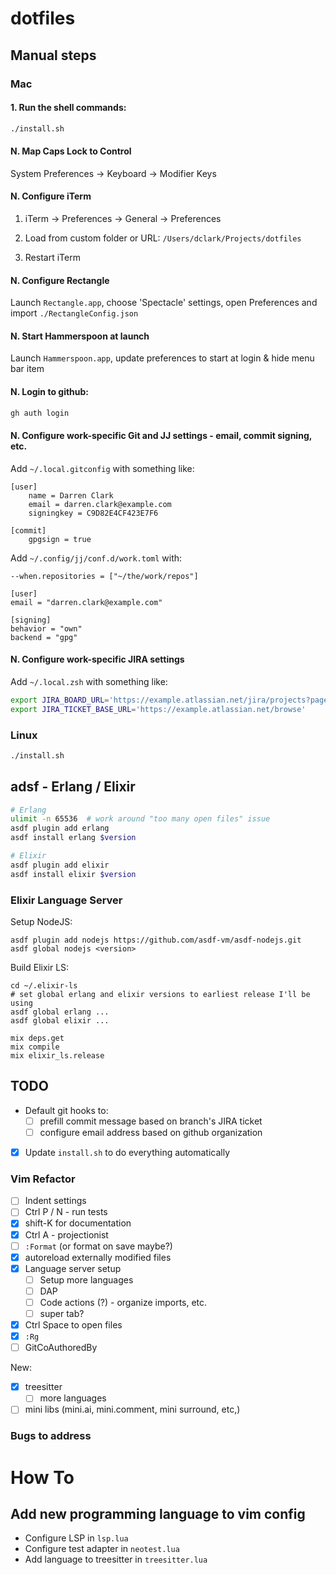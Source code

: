 # dotfiles

## Manual steps

### Mac

#### 1. Run the shell commands:

```sh
./install.sh
```

#### N. Map Caps Lock to Control

System Preferences -> Keyboard -> Modifier Keys

#### N. Configure iTerm

1. iTerm -> Preferences -> General -> Preferences

2. Load from custom folder or URL: `/Users/dclark/Projects/dotfiles`

3. Restart iTerm

#### N. Configure Rectangle

Launch `Rectangle.app`, choose 'Spectacle' settings, open Preferences and import `./RectangleConfig.json`

#### N. Start Hammerspoon at launch

Launch `Hammerspoon.app`, update preferences to start at login & hide menu bar item

#### N. Login to github:

```sh
gh auth login
```

#### N. Configure work-specific Git and JJ settings - email, commit signing, etc.

Add `~/.local.gitconfig` with something like:

```
[user]
    name = Darren Clark
    email = darren.clark@example.com
    signingkey = C9D82E4CF423E7F6

[commit]
    gpgsign = true
```

Add `~/.config/jj/conf.d/work.toml` with:

```
--when.repositories = ["~/the/work/repos"]

[user]
email = "darren.clark@example.com"

[signing]
behavior = "own"
backend = "gpg"
```

#### N. Configure work-specific JIRA settings

Add `~/.local.zsh` with something like:

```sh
export JIRA_BOARD_URL='https://example.atlassian.net/jira/projects?page=1&sortKey=name&sortOrder=ASC'
export JIRA_TICKET_BASE_URL='https://example.atlassian.net/browse'
```

### Linux

```sh
./install.sh
```


## adsf - Erlang / Elixir

```sh
# Erlang
ulimit -n 65536  # work around "too many open files" issue
asdf plugin add erlang
asdf install erlang $version

# Elixir
asdf plugin add elixir
asdf install elixir $version
```

### Elixir Language Server

Setup NodeJS:

```
asdf plugin add nodejs https://github.com/asdf-vm/asdf-nodejs.git
asdf global nodejs <version>
```

Build Elixir LS:

```
cd ~/.elixir-ls
# set global erlang and elixir versions to earliest release I'll be using
asdf global erlang ...
asdf global elixir ...

mix deps.get
mix compile
mix elixir_ls.release
```

## TODO

- Default git hooks to:
  - [ ] prefill commit message based on branch's JIRA ticket
  - [ ] configure email address based on github organization

- [x] Update `install.sh` to do everything automatically

### Vim Refactor

- [ ] Indent settings
- [ ] Ctrl P / N - run tests
- [x] shift-K for documentation
- [x] Ctrl A - projectionist
- [ ] `:Format` (or format on save maybe?)
- [x] autoreload externally modified files
- [x] Language server setup
  - [ ] Setup more languages
  - [ ] DAP
  - [ ] Code actions (?) - organize imports, etc.
  - [ ] super tab?
- [x] Ctrl Space to open files
- [x] `:Rg`
- [ ] GitCoAuthoredBy

New:

- [x] treesitter
  - [ ] more languages

- [ ] mini libs (mini.ai, mini.comment, mini surround, etc,)

### Bugs to address


# How To

## Add new programming language to vim config

- Configure LSP in `lsp.lua`
- Configure test adapter in `neotest.lua`
- Add language to treesitter in `treesitter.lua`
